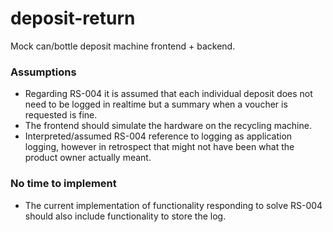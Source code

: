 # deposit-return

Mock can/bottle deposit machine frontend + backend.

### Assumptions

* Regarding RS-004 it is assumed that each individual deposit does not need to be logged in realtime but a summary when
  a voucher is requested is fine.
* The frontend should simulate the hardware on the recycling machine.
* Interpreted/assumed RS-004 reference to logging as application logging, however in retrospect that might not have been
  what the product owner actually meant.

### No time to implement

* The current implementation of functionality responding to solve RS-004 should also include functionality to store the
  log.
